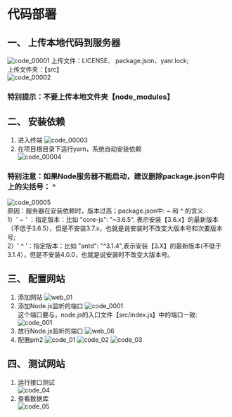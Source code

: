 # 代码部署
## 一、 上传本地代码到服务器
![code_00001](./%E6%88%AA%E5%9B%BE/code_00001.png)
上传文件：LICENSE、 package.json、yanr.lock; <br/>
上传文件夹：【src】 <br/>
![code_00002](./%E6%88%AA%E5%9B%BE/code_00002.png)
### 特别提示：不要上传本地文件夹【node_modules】
## 二、 安装依赖
1. 进入终端
![code_00003](./%E6%88%AA%E5%9B%BE/code_00003.png)
2. 在项目根目录下运行yarn，系统自动安装依赖 <br/>
![code_00004](./%E6%88%AA%E5%9B%BE/code_00004.png)
### 特别注意：如果Node服务器不能启动，建议删除package.json中向上的尖括号： ^  <br/>
![code_00005](./%E6%88%AA%E5%9B%BE/code_00005.png)
<br/>原因：服务器在安装依赖时，版本过高；package.json中: ~ 和 ^ 的含义:<br/>
1）' ~ ' ：指定版本：比如  "core-js": "~3.6.5", 表示安装【3.6.x】的最新版本（不低于3.6.5），但是不安装3.7.x，也就是说安装时不改变大版本号和次要版本号;<br/>
2）' ^ '：指定版本：比如 "antd": "^3.1.4",表示安装【3.X】的最新版本(不低于3.1.4），但是不安装4.0.0，也就是说安装时不改变大版本号。

## 三、 配置网站
1. 添加网站
![web_01](./%E6%88%AA%E5%9B%BE/web_01.png)
2. 添加Node.js监听的端口
![code_0001](./%E6%88%AA%E5%9B%BE/code_0001.png)
<br/>这个端口要与，node.js的入口文件【src/index.js】中的端口一致:<br/>
![code_001](./%E6%88%AA%E5%9B%BE/code_001.png)
3. 放行Node.js监听的端口
![web_06](./%E6%88%AA%E5%9B%BE/web_06.png)
4. 配置pm2
![code_01](./%E6%88%AA%E5%9B%BE/code_01.png)
![code_02](./%E6%88%AA%E5%9B%BE/code_02.png)
![code_03](./%E6%88%AA%E5%9B%BE/code_03.png)

## 四、 测试网站
1. 运行接口测试<br/>
![code_04](./%E6%88%AA%E5%9B%BE/code_04.png)
2. 查看数据库 <br/>
![code_05](./%E6%88%AA%E5%9B%BE/code_05.png)
